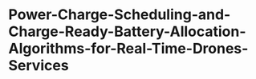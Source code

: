 # Power-Charge-Scheduling-and-Charge-Ready-Battery-Allocation-Algorithms-for-Real-Time-Drones-Services